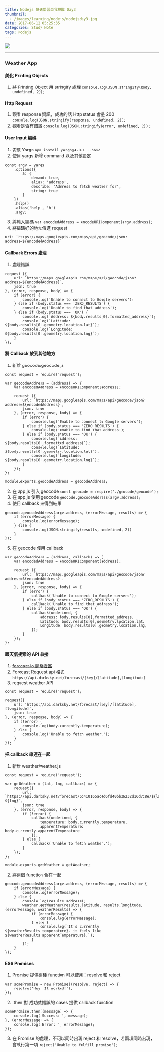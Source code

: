 ```yaml
---
title: Nodejs 快速學習自我挑戰 Day3
thumbnail:
  - /images/learning/nodejs/nodejsday3.jpg
date: 2017-06-12 05:25:35
categories: Study Note
tags: Nodejs
---
```

<img src="/images/learning/nodejs/nodejsday3.jpg">

***
### Weather App
#### 美化 Printing Objects
1. 將 Printing Object 用 stringify 處理
`console.log(JSON.stringify(body, undefined, 2));`
#### Http Request
1. 觀看 response 資訊，成功的話 Http status 會是 200
`console.log(JSON.stringify(response, undefined, 2));`
2. 觀看是否有錯誤
`console.log(JSON.stringify(error, undefined, 2));`
#### User Input 編碼
1. 安裝 Yargs `npm install yargs@4.8.1 --save`
2. 使用 yargs 新增 command 以及其他設定
```
const argv = yargs
    .options({
        a: {
            demand: true,
            alias: 'address',
            describe: 'Address to fetch weather for',
            string: true
        }
    })
    .help()
    .alias('help', 'h')
    .argv;
```
3. 將輸入編碼
`var encodedAddress = encodeURIComponent(argv.address);`
4. 將編碼好的地址傳進 request
```
url: `https://maps.googleapis.com/maps/api/geocode/json?address=${encodedAddress}`
```
#### Callback Errors 處理
1. 處理錯誤
```
request ({
    url: `https://maps.googleapis.com/maps/api/geocode/json?address=${encodedAddress}`,
    json: true
}, (error, response, body) => {
    if (error) {
        console.log('Unable to connect to Google servers');
    } else if (body.status === 'ZERO_RESULTS') {
        console.log('Unable to find that address');
    } else if (body.status === 'OK') {
        console.log(`Address: ${body.results[0].formatted_address}`);
        console.log(`Latitude: ${body.results[0].geometry.location.lat}`);
        console.log(`Longitude: ${body.results[0].geometry.location.lng}`);
    }
});
```
#### 將 Callback 放到其他地方
1. 新增 geocode/geocode.js
```
const request = require('request');

var geocodeAddress = (address) => {
    var encodedAddress = encodeURIComponent(address);

    request ({
        url: `https://maps.googleapis.com/maps/api/geocode/json?address=${encodedAddress}`,
        json: true
    }, (error, response, body) => {
        if (error) {
            console.log('Unable to connect to Google servers');
        } else if (body.status === 'ZERO_RESULTS') {
            console.log('Unable to find that address');
        } else if (body.status === 'OK') {
            console.log(`Address: ${body.results[0].formatted_address}`);
            console.log(`Latitude: ${body.results[0].geometry.location.lat}`);
            console.log(`Longitude: ${body.results[0].geometry.location.lng}`);
        }
    });
};

module.exports.geocodeAddress = geocodeAddress;
```
2. 在 app.js 引入 geocode
`const geocode = require('./geocode/geocode');`
3. 在 app.js 使用 geocode
`geocode.geocodeAddress(argv.address);`
4. 使用 callback 來得到結果
```
geocode.geocodeAddress(argv.address, (errorMessage, results) => {
    if (errorMessage) {
        console.log(errorMessage);
    } else {
        console.log(JSON.stringify(results, undefined, 2))
    }
});
```
5. 在 geocode 使用 callback
```
var geocodeAddress = (address, callback) => {
    var encodedAddress = encodeURIComponent(address);

    request ({
        url: `https://maps.googleapis.com/maps/api/geocode/json?address=${encodedAddress}`,
        json: true
    }, (error, response, body) => {
        if (error) {
            callback('Unable to connect to Google servers');
        } else if (body.status === 'ZERO_RESULTS') {
            callback('Unable to find that address');
        } else if (body.status === 'OK') {
            callback(undefined, {
                address: body.results[0].formatted_address,
                Latitude: body.results[0].geometry.location.lat,
                Longitude: body.results[0].geometry.location.lng,
            });
        }
    });
};
```
#### 跟天氣搜索的 API 串接
1. [forecast.io 開發者區](https://darksky.net/dev/)
2. Forecast Request api 格式
`https://api.darksky.net/forecast/[key]/[latitude],[longitude]`
3. request weather API
```
const request = require('request');

request({
    url: 'https://api.darksky.net/forecast/[key]/[latitude],[longitude]',
    json: true
}, (error, response, body) => {
    if (!error) {
        console.log(body.currently.temperature);
    } else {
        console.log('Unable to fetch weather.');
    }
});
```
#### 把 callback 串連在一起
1. 新增 weather/weather.js
```
const request = require('request');

var getWeather = (lat, lng, callback) => {
    request({
        url: `https://api.darksky.net/forecast/5c410165ac4d6fd40bb36232d16d7c8e/${lat}, ${lng}`,
        json: true
    }, (error, response, body) => {
        if (!error) {
            callback(undefined, {
                temperature: body.currently.temperature,
                apparentTemperature: body.currently.apparentTemperature
            });
        } else {
            callback('Unable to fetch weather.');
        }
    });
};

module.exports.getWeather = getWeather;
```
2. 將兩個 function 合在一起
```
geocode.geocodeAddress(argv.address, (errorMessage, results) => {
    if (errorMessage) {
        console.log(errorMessage);
    } else {
        console.log(results.address);
        weather.getWeather(results.latitude, results.longitude, (errorMessage, weatherResults) => {
            if (errorMessage) {
                console.log(errorMessage);
            } else {
                console.log(`It's currently ${weatherResults.temperature}. it feels like ${weatherResults.apparentTemperature}.`);
            }
        });
    }
});
```
#### ES6 Promises
1. Promise 提供兩種 function 可以使用：resolve 和 reject
```
var somePromise = new Promise((resolve, reject) => {
    resolve('Hey. It worked!');
});
```
2. .then 對 成功或錯誤的 cases 提供 callback function
```
somePromise.then((message) => {
    console.log('Success: ', message);
}, (errorMessage) => {
    console.log('Error: ', errorMessage);
});
```
3. 在 Promise 的處理，不可以同時出現 reject 和 resolve，若兩項同時出現，會執行第一項
`reject('Unable to fulfill promise');`